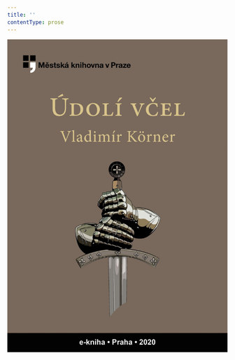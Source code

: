 ```yaml
---
title: ''
contentType: prose
---
```


![obalka_udoli_vcel.jpg](./resources/obalka_udoli_vcel_fmt.png)
